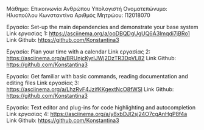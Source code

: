 Μάθημα: Επικοινωνία Ανθρώπου Υπολογιστή
Ονοματεπώνυμο: Ηλιοπούλου Κωνσταντίνα
Αριθμός Μητρώου: Π2018070

Εργασία: Set-up the main dependencies and demonstrate your base system
Link εργασίας 1: https://asciinema.org/a/ooDBQDgUgUQ6A3Imqdi7jBRo1
Link Github: https://github.com/Konstantina3

Εργασία: Plan your time with a calendar
Link εργασίας 2: https://asciinema.org/a/BRUnjcKyrIJWj2DzTR3DpVL82
Link Github: https://github.com/Konstantina3

Εργασία: Get familiar with basic commands, reading documentation and editing files
Link εργασίας 3: https://asciinema.org/a/LhzRvF4JzifKKgextNcO8fWSl
Link Github: https://github.com/Konstantina3

Εργασία: Text editor and plug-ins for code highlighting and autocompletion
Link εργασίας 4:  https://asciinema.org/a/y8xbDJl2sj24O7cgAnHgP8f4a
Link Github: https://github.com/Konstantina3
